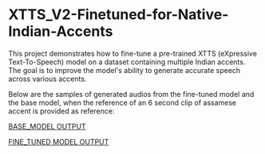 ﻿# XTTS_V2-Finetuned-for-Native-Indian-Accents

This project demonstrates how to fine-tune a pre-trained XTTS (eXpressive Text-To-Speech) model on a dataset containing multiple Indian accents. The goal is to improve the model's ability to generate accurate speech across various accents. 

Below are the samples of generated audios from the fine-tuned model and the base model, when the reference of an 6 second clip of assamese accent is provided as reference:

[BASE_MODEL OUTPUT](https://github.com/abh1shank/XTTS_V2-Finetuned-for-Native-Indian-Accents/blob/main/output_BASE_assamese_ref.wav)

[FINE_TUNED MODEL OUTPUT](https://github.com/abh1shank/XTTS_V2-Finetuned-for-Native-Indian-Accents/blob/main/xtts-ft_assamese_Ref.wav)
